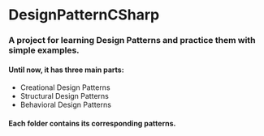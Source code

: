 # DesignPatternCSharp
### A project for learning **Design Patterns** and practice them with simple examples. 

#### Until now, it has three main parts:
* Creational Design Patterns
* Structural Design Patterns
* Behavioral Design Patterns

#### Each folder contains its corresponding patterns. 
